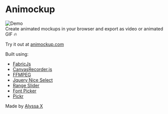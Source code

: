 # Animockup
![Demo](https://i.imgur.com/wdmh1iR.gif)
<br>
Create animated mockups in your browser and export as video or animated GIF 🔥

Try it out at [animockup.com](https://animockup.com)

Built using:

- [FabricJs](http://fabricjs.com/)
- [CanvasRecorder.js](https://github.com/SMUsamaShah/CanvasRecorder)
- [FFMPEG](https://www.ffmpeg.org/)
- [Jquery Nice Select](https://hernansartorio.com/jquery-nice-select/)
- [Range Slider](https://github.com/agrinko/range-slider)
- [Font Picker](https://github.com/samuelmeuli/font-picker)
- [Pickr](https://github.com/Simonwep/pickr)

Made by [Alyssa X](https://alyssax.com)
